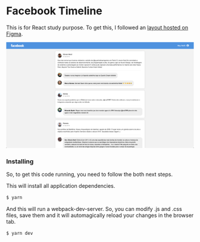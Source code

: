 # Facebook Timeline

This is for React study purpose. To get this, I followed an [layout hosted on Figma](https://www.figma.com/file/U3UNBAN3NT47xZ3OyLgmjM/layout?node-id=0%3A2).

![FacebookTimeline](src/assets/final-result.png)

### Installing

So, to get this code running, you need to follow the both next steps.

This will install all application dependencies.

```sh
$ yarn
```

And this will run a webpack-dev-server. So, you can modify .js and .css files, save them and it will automagically reload your changes in the browser tab.

```sh
$ yarn dev
```
